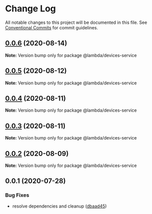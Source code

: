 # Change Log

All notable changes to this project will be documented in this file.
See [Conventional Commits](https://conventionalcommits.org) for commit guidelines.

## [0.0.6](https://git-codecommit.us-west-2.amazonaws.com/v1/repos/Deathstar/compare/@lambda/devices-service@0.0.5...@lambda/devices-service@0.0.6) (2020-08-14)

**Note:** Version bump only for package @lambda/devices-service





## [0.0.5](https://git-codecommit.us-west-2.amazonaws.com/v1/repos/Deathstar/compare/@lambda/devices-service@0.0.4...@lambda/devices-service@0.0.5) (2020-08-12)

**Note:** Version bump only for package @lambda/devices-service





## [0.0.4](https://git-codecommit.us-west-2.amazonaws.com/v1/repos/Deathstar/compare/@lambda/devices-service@0.0.3...@lambda/devices-service@0.0.4) (2020-08-11)

**Note:** Version bump only for package @lambda/devices-service





## [0.0.3](https://git-codecommit.us-west-2.amazonaws.com/v1/repos/Deathstar/compare/@lambda/devices-service@0.0.2...@lambda/devices-service@0.0.3) (2020-08-11)

**Note:** Version bump only for package @lambda/devices-service





## [0.0.2](https://git-codecommit.us-west-2.amazonaws.com/v1/repos/Deathstar/compare/@lambda/devices-service@0.0.1...@lambda/devices-service@0.0.2) (2020-08-09)

**Note:** Version bump only for package @lambda/devices-service





## 0.0.1 (2020-07-28)


### Bug Fixes

* resolve dependencies and cleanup ([dbaad45](https://git-codecommit.us-west-2.amazonaws.com/v1/repos/Deathstar/commits/dbaad4561a93bfaf50b7246fd5a048912059df4f))
